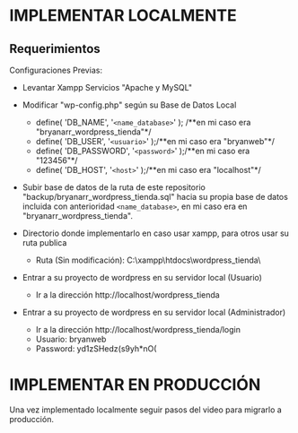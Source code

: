 # IMPLEMENTAR LOCALMENTE

## Requerimientos

Configuraciones Previas:

* Levantar Xampp Servicios "Apache y MySQL"

- Modificar "wp-config.php" según su Base de Datos Local

  - define( 'DB_NAME', '`<name_database>`' ); /**en mi caso era "bryanarr_wordpress_tienda"*/
  - define( 'DB_USER', '`<usuario>`' );/**en mi caso era "bryanweb"*/
  - define( 'DB_PASSWORD', '`<password>`' );/**en mi caso era "123456"*/
  - define( 'DB_HOST', '`<host>`' );/**en mi caso era "localhost"*/
- Subir base de datos de la ruta de este repositorio "backup/bryanarr_wordpress_tienda.sql" hacia su propia base de datos incluida con anterioridad `<name_database>`, en mi caso era en "bryanarr_wordpress_tienda".
- Directorio donde implementarlo en caso usar xampp, para otros usar su ruta publica

  - Ruta (Sin modificación): C:\xampp\htdocs\wordpress_tienda\
- Entrar a su proyecto de wordpress en su servidor local (Usuario)

  - Ir a la dirección http://localhost/wordpress_tienda
- Entrar a su proyecto de wordpress en su servidor local (Administrador)

  - Ir a la dirección http://localhost/wordpress_tienda/login
  - Usuario: bryanweb
  - Password: yd1zSHedz(s9yh*nO(

# IMPLEMENTAR EN PRODUCCIÓN

Una vez implementado localmente seguir pasos del video para migrarlo a producción.
